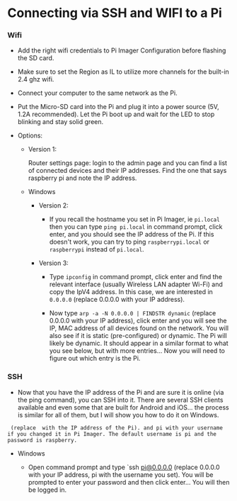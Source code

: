 # Connecting via SSH and WIFI to a Pi 

### Wifi 

* Add the right wifi credentials to Pi Imager Configuration before flashing the SD card.

* Make sure to set the Region as IL to utilize more channels for the built-in 2.4 ghz wifi.

* Connect your computer to the same network as the Pi. 

* Put the Micro-SD card into the Pi and plug it into a power source (5V, 1.2A recommended). Let the Pi boot up and wait for the LED to stop blinking and stay solid green. 

* Options:

    - Version 1: 

        Router settings page: login to the admin page and you can find a list of connected devices and their IP addresses. Find the one that says raspberry pi and note the IP address.

    - Windows

        - Version 2:

            * If you recall the hostname you set in Pi Imager, ie `pi.local` then you can type `ping pi.local` in command prompt, click enter, and you should see the IP address of the Pi. If this doesn't work, you can try to ping `raspberrypi.local` or `raspberrypi` instead of `pi.local`. 

        - Version 3:

            * Type `ipconfig` in command prompt, click enter and find the relevant interface (usually Wireless LAN adapter Wi-Fi) and copy the IpV4 address. In this case, we are interested in `0.0.0.0` (replace 0.0.0.0 with your IP address).


            * Now type `arp -a -N 0.0.0.0 | FINDSTR dynamic` (replace 0.0.0.0 with your IP address), click enter and you will see the IP, MAC address of all devices found on the network. You will also see if it is static (pre-configured) or dynamic. The Pi will likely be dynamic. It should appear in a similar format to what you see below, but with more entries... Now you will need to figure out which entry is the Pi.


### SSH 

* Now that you have the IP address of the Pi and are sure it is online (via the ping command), you can SSH into it. There are several SSH clients available and even some that are built for Android and iOS... the process is similar for all of them, but I will show you how to do it on Windows. 

` (replace  with the IP address of the Pi). and pi with your username if you changed it in Pi Imager. The default username is pi and the password is raspberry.`

- Windows

    * Open command prompt and type `ssh pi@0.0.0.0 (replace 0.0.0.0 with your IP address, pi with the username you set). You will be prompted to enter your password and then click enter... You will then be logged in. 

